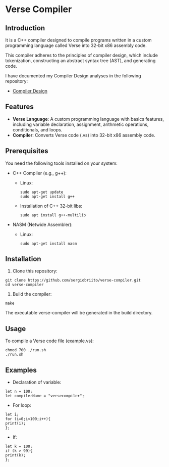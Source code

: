 # Verse Compiler

## Introduction

It is a C++ compiler designed to compile 
programs written in a custom programming language 
called Verse into 32-bit x86 assembly code.

This compiler adheres to the principles of compiler design, 
which include tokenization, constructing an 
abstract syntax tree (AST), and generating code. 

I have documented my Compiler Design analyses in the following repository:
- [Compiler Design](https://github.com/sergiobriito/compiler-design)

## Features

- **Verse Language**: A custom programming language with basics 
features, including variable declaration, assignment, arithmetic operations, conditionals, and loops.
- **Compiler**: Converts Verse code (.vs) into 32-bit x86 assembly code.

## Prerequisites

You need the following tools installed on your system:

- C++ Compiler (e.g., g++):
  - Linux:
    ```
    sudo apt-get update
    sudo apt-get install g++
    ```
  - Installation of C++ 32-bit libs:
    ```
    sudo apt install g++-multilib
    ```
    
- NASM (Netwide Assembler):
  - Linux:
    ```
    sudo apt-get install nasm
    ```

## Installation

1. Clone this repository:
```
git clone https://github.com/sergiobriito/verse-compiler.git
cd verse-compiler
```
1. Build the compiler:
```
make 
```
The executable verse-compiler will be generated in the build directory.

## Usage
To compile a Verse code file (example.vs):
```
chmod 700 ./run.sh
./run.sh
```
## Examples

- Declaration of variable:
```
let n = 100;
let compilerName = "versecompiler";
```

- For loop:
```
let i;
for (i=0;i<100;i++){
print(i);
};
```

- If:
```
let k = 100;
if (k > 99){
print(k);
};
```
